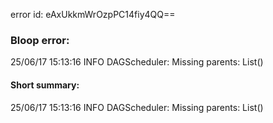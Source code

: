 error id: eAxUkkmWrOzpPC14fiy4QQ==
### Bloop error:

25/06/17 15:13:16 INFO DAGScheduler: Missing parents: List()
#### Short summary: 

25/06/17 15:13:16 INFO DAGScheduler: Missing parents: List()